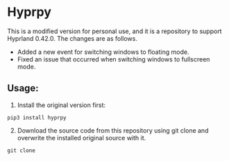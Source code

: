 # Hyprpy

 This is a modified version for personal use, and it is a repository to support Hyprland 0.42.0. The changes are as follows.
- Added a new event for switching windows to floating mode.
- Fixed an issue that occurred when switching windows to fullscreen mode.

## Usage:
1. Install the original version first:
```
pip3 install hyprpy
```

2. Download the source code from this repository using git clone and overwrite the installed original source with it.
```
git clone 


